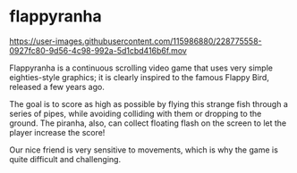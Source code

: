 # flappyranha

https://user-images.githubusercontent.com/115986880/228775558-0927fc80-9d56-4c98-992a-5d1cbd416b6f.mov


Flappyranha is a continuous scrolling video game that uses very simple eighties-style graphics; it is clearly inspired to the famous Flappy Bird, released a few years ago.

The goal is to score as high as possible by flying this strange fish through a series of pipes, while avoiding colliding with them or dropping to the ground. The piranha, also, can collect floating flash on the screen to let the player increase the score!

Our nice friend is very sensitive to movements, which is why the game is quite difficult and challenging.
